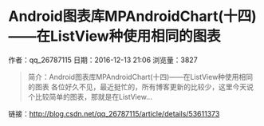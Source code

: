 # Android图表库MPAndroidChart(十四)——在ListView种使用相同的图表
作者：qq_26787115
日期：2016-12-13 21:06
浏览量：3827
> 简介：Android图表库MPAndroidChart(十四)——在ListView种使用相同的图表
  各位好久不见，最近挺忙的，所有博客更新的比较少，这里今天说个比较简单的图表，那就是在ListView...

 链接：http://blog.csdn.net/qq_26787115/article/details/53611373
